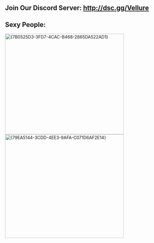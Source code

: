 ## Join Our Discord Server: http://dsc.gg/Vellure


## Sexy People:
<img width="389" height="330" alt="{7B0525D3-3FD7-4CAC-B468-2865DA522AD1}" src="https://github.com/user-attachments/assets/54d33190-af45-486a-b3ad-8f1622422c3d" />

<img width="389" height="340" alt="{79EA5144-3CDD-4EE3-9AFA-C071D6AF2E14}" src="https://github.com/user-attachments/assets/1d480a08-fd03-47bb-931b-228319dec19a" />

